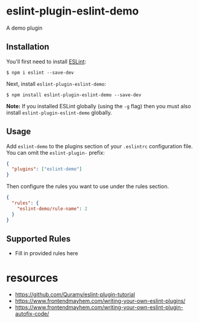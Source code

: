 # eslint-plugin-eslint-demo

A demo plugin

## Installation

You'll first need to install [ESLint](http://eslint.org):

```
$ npm i eslint --save-dev
```

Next, install `eslint-plugin-eslint-demo`:

```
$ npm install eslint-plugin-eslint-demo --save-dev
```

**Note:** If you installed ESLint globally (using the `-g` flag) then you must also install `eslint-plugin-eslint-demo` globally.

## Usage

Add `eslint-demo` to the plugins section of your `.eslintrc` configuration file. You can omit the `eslint-plugin-` prefix:

```json
{
  "plugins": ["eslint-demo"]
}
```

Then configure the rules you want to use under the rules section.

```json
{
  "rules": {
    "eslint-demo/rule-name": 2
  }
}
```

## Supported Rules

- Fill in provided rules here

# resources

- https://github.com/Quramy/eslint-plugin-tutorial
- https://www.frontendmayhem.com/writing-your-own-eslint-plugins/
- https://www.frontendmayhem.com/writing-your-own-eslint-plugin-autofix-code/
